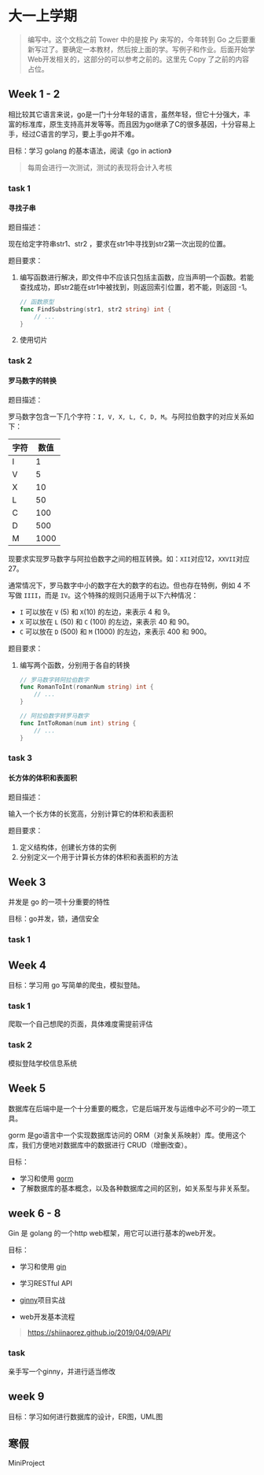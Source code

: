 # 大一上学期


> 编写中。这个文档之前 Tower 中的是按 Py 来写的，今年转到 Go 之后要重新写过了。要确定一本教材，然后按上面的学。写例子和作业。后面开始学Web开发相关的，这部分的可以参考之前的。这里先 Copy 了之前的内容占位。

## Week 1 - 2

相比较其它语言来说，go是一门十分年轻的语言，虽然年轻，但它十分强大，丰富的标准库，原生支持高并发等等。而且因为go继承了C的很多基因，十分容易上手，经过C语言的学习，要上手go并不难。

目标：学习 golang 的基本语法，阅读《go in action》

>    每周会进行一次测试，测试的表现将会计入考核

### task 1

#### 寻找子串

题目描述：

现在给定字符串str1、str2 ，要求在str1中寻找到str2第一次出现的位置。

题目要求：

1.  编写函数进行解决，即文件中不应该只包括主函数，应当声明一个函数。若能查找成功，即str2能在str1中被找到，则返回索引位置，若不能，则返回 -1。

    ```go
    // 函数原型
    func FindSubstring(str1, str2 string) int {
    	// ...
    }
    ```
    
2.  使用切片


### task 2

#### 罗马数字的转换

题目描述：

罗马数字包含一下几个字符：`I, V, X, L, C, D, M`。与阿拉伯数字的对应关系如下：

| 字符 | 数值 |
| ---- | ---- |
| I    | 1    |
| V    | 5    |
| X    | 10   |
| L    | 50   |
| C    | 100  |
| D    | 500  |
| M    | 1000 |

现要求实现罗马数字与阿拉伯数字之间的相互转换。如：`XII`对应12，`XXVII`对应27。

通常情况下，罗马数字中小的数字在大的数字的右边。但也存在特例，例如 4 不写做 `IIII`，而是 `IV`。这个特殊的规则只适用于以下六种情况：

+   `I` 可以放在 `V` (5) 和 `X`(10) 的左边，来表示 4 和 9。
+   `X` 可以放在 `L` (50) 和 `C` (100) 的左边，来表示 40 和 90。 
+   `C` 可以放在 `D` (500) 和 `M` (1000) 的左边，来表示 400 和 900。

题目要求：

1.  编写两个函数，分别用于各自的转换

    ```go
    // 罗马数字转阿拉伯数字
    func RomanToInt(romanNum string) int {
    	// ...
    }
    
    // 阿拉伯数字转罗马数字
    func IntToRoman(num int) string {
        // ...
    }
    ```

### task 3

#### 长方体的体积和表面积

题目描述：

输入一个长方体的长宽高，分别计算它的体积和表面积

题目要求：

1.  定义结构体，创建长方体的实例
2.  分别定义一个用于计算长方体的体积和表面积的方法

## Week 3

并发是 go 的一项十分重要的特性

目标：go并发，锁，通信安全

### task 1



## Week 4

目标：学习用 go 写简单的爬虫，模拟登陆。

### task 1

爬取一个自己想爬的页面，具体难度需提前评估

### task 2

模拟登陆学校信息系统

## Week 5

数据库在后端中是一个十分重要的概念，它是后端开发与运维中必不可少的一项工具。

gorm 是go语言中一个实现数据库访问的 ORM（对象关系映射）库。使用这个库，我们方便地对数据库中的数据进行 CRUD（增删改查）。

目标：

+   学习和使用 [gorm ]( https://github.com/jinzhu/gorm)
+   了解数据库的基本概念，以及各种数据库之间的区别，如关系型与非关系型。

## week 6 - 8

Gin 是 golang 的一个http web框架，用它可以进行基本的web开发。

目标：

-   学习和使用 [gin](https://github.com/gin-gonic/gin)

-   学习RESTful API
-   [ginny](https://github.com/ShiinaOrez/ginny)项目实战
-   web开发基本流程

>   https://shiinaorez.github.io/2019/04/09/API/

### task

亲手写一个ginny，并进行适当修改

## week 9

目标：学习如何进行数据库的设计，ER图，UML图

## 寒假

MiniProject
